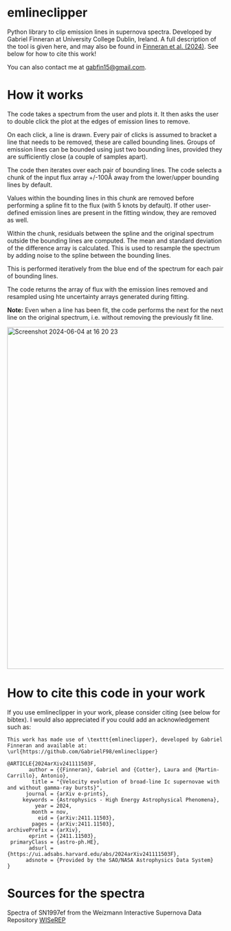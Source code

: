 # emlineclipper
Python library to clip emission lines in supernova spectra. Developed by Gabriel Finneran at University College Dublin, Ireland. A full description of the tool is given here, and may also be found in [Finneran et al. (2024)](https://arxiv.org/abs/2411.11503). See below for how to cite this work!

You can also contact me at gabfin15@gmail.com.

# How it works
The code takes a spectrum from the user and plots it. It then asks the user to double click the plot at the edges of emission lines to remove.

On each click, a line is drawn. Every pair of clicks is assumed to bracket a line that needs to be removed, these are called bounding lines. Groups of emission lines can be bounded using just two bounding lines, provided they are sufficiently close (a couple of samples apart).

The code then iterates over each pair of bounding lines. The code selects a chunk of the input flux array +/-100Å away from the lower/upper bounding lines by default.

Values within the bounding lines in this chunk are removed before performing a spline fit to the flux (with 5 knots by default). If other user-defined emission lines are present in the fitting window, they are removed as well. 

Within the chunk, residuals between the spline and the original spectrum outside the bounding lines are computed. The mean and standard deviation of the difference array is calculated. This is used to resample the spectrum by adding noise to the spline between the bounding lines.

This is performed iteratively from the blue end of the spectrum for each pair of bounding lines.

The code returns the array of flux with the emission lines removed and resampled using hte uncertainty arrays generated during fitting.

**Note:** Even when a line has been fit, the code performs the next for the next line on the original spectrum, i.e. without removing the previously fit line.

<img width="794" alt="Screenshot 2024-06-04 at 16 20 23" src="https://github.com/GabrielF98/emlineclipper/assets/72733933/6f2493ba-fcb4-46dc-844a-20ee08509644">

# How to cite this code in your work
If you use emlineclipper in your work, please consider citing  (see below for bibtex). I would also appreciated if you could add an acknowledgement such as:

```
This work has made use of \texttt{emlineclipper}, developed by Gabriel Finneran and available at: \url{https://github.com/GabrielF98/emlineclipper}
```

```
@ARTICLE{2024arXiv241111503F,
       author = {{Finneran}, Gabriel and {Cotter}, Laura and {Martin-Carrillo}, Antonio},
        title = "{Velocity evolution of broad-line Ic supernovae with and without gamma-ray bursts}",
      journal = {arXiv e-prints},
     keywords = {Astrophysics - High Energy Astrophysical Phenomena},
         year = 2024,
        month = nov,
          eid = {arXiv:2411.11503},
        pages = {arXiv:2411.11503},
archivePrefix = {arXiv},
       eprint = {2411.11503},
 primaryClass = {astro-ph.HE},
       adsurl = {https://ui.adsabs.harvard.edu/abs/2024arXiv241111503F},
      adsnote = {Provided by the SAO/NASA Astrophysics Data System}
}
```

# Sources for the spectra
Spectra of SN1997ef from the Weizmann Interactive Supernova Data Repository [WISeREP](https://www.wiserep.org/object/4567)
